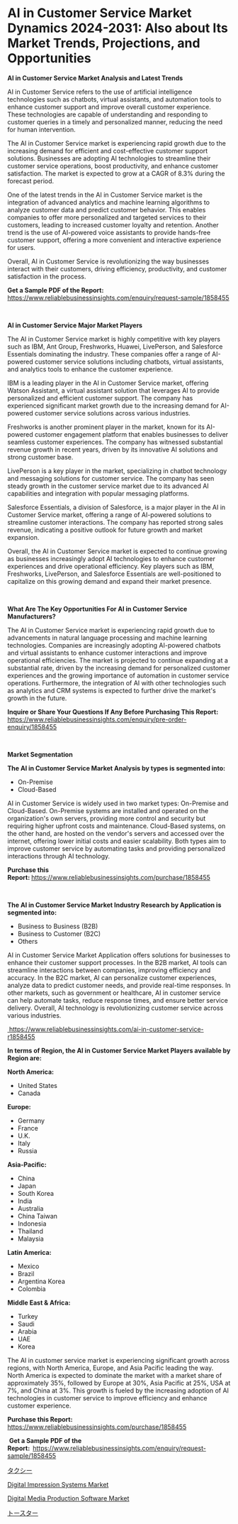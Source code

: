 <p><h1>AI in Customer Service Market Dynamics 2024-2031: Also about Its Market Trends, Projections, and Opportunities</h1></p><p><strong>AI in Customer Service Market Analysis and Latest Trends</strong></p>
<p><p>AI in Customer Service refers to the use of artificial intelligence technologies such as chatbots, virtual assistants, and automation tools to enhance customer support and improve overall customer experience. These technologies are capable of understanding and responding to customer queries in a timely and personalized manner, reducing the need for human intervention.</p><p>The AI in Customer Service market is experiencing rapid growth due to the increasing demand for efficient and cost-effective customer support solutions. Businesses are adopting AI technologies to streamline their customer service operations, boost productivity, and enhance customer satisfaction. The market is expected to grow at a CAGR of 8.3% during the forecast period.</p><p>One of the latest trends in the AI in Customer Service market is the integration of advanced analytics and machine learning algorithms to analyze customer data and predict customer behavior. This enables companies to offer more personalized and targeted services to their customers, leading to increased customer loyalty and retention. Another trend is the use of AI-powered voice assistants to provide hands-free customer support, offering a more convenient and interactive experience for users.</p><p>Overall, AI in Customer Service is revolutionizing the way businesses interact with their customers, driving efficiency, productivity, and customer satisfaction in the process.</p></p>
<p><strong>Get a Sample PDF of the Report:&nbsp;</strong> <a href="https://www.reliablebusinessinsights.com/enquiry/request-sample/1858455">https://www.reliablebusinessinsights.com/enquiry/request-sample/1858455</a></p>
<p>&nbsp;</p>
<p><strong>AI in Customer Service Major Market Players</strong></p>
<p><p>The AI in Customer Service market is highly competitive with key players such as IBM, Ant Group, Freshworks, Huawei, LivePerson, and Salesforce Essentials dominating the industry. These companies offer a range of AI-powered customer service solutions including chatbots, virtual assistants, and analytics tools to enhance the customer experience.</p><p>IBM is a leading player in the AI in Customer Service market, offering Watson Assistant, a virtual assistant solution that leverages AI to provide personalized and efficient customer support. The company has experienced significant market growth due to the increasing demand for AI-powered customer service solutions across various industries.</p><p>Freshworks is another prominent player in the market, known for its AI-powered customer engagement platform that enables businesses to deliver seamless customer experiences. The company has witnessed substantial revenue growth in recent years, driven by its innovative AI solutions and strong customer base.</p><p>LivePerson is a key player in the market, specializing in chatbot technology and messaging solutions for customer service. The company has seen steady growth in the customer service market due to its advanced AI capabilities and integration with popular messaging platforms.</p><p>Salesforce Essentials, a division of Salesforce, is a major player in the AI in Customer Service market, offering a range of AI-powered solutions to streamline customer interactions. The company has reported strong sales revenue, indicating a positive outlook for future growth and market expansion.</p><p>Overall, the AI in Customer Service market is expected to continue growing as businesses increasingly adopt AI technologies to enhance customer experiences and drive operational efficiency. Key players such as IBM, Freshworks, LivePerson, and Salesforce Essentials are well-positioned to capitalize on this growing demand and expand their market presence.</p></p>
<p>&nbsp;</p>
<p><strong>What Are The Key Opportunities For AI in Customer Service Manufacturers?</strong></p>
<p><p>The AI in Customer Service market is experiencing rapid growth due to advancements in natural language processing and machine learning technologies. Companies are increasingly adopting AI-powered chatbots and virtual assistants to enhance customer interactions and improve operational efficiencies. The market is projected to continue expanding at a substantial rate, driven by the increasing demand for personalized customer experiences and the growing importance of automation in customer service operations. Furthermore, the integration of AI with other technologies such as analytics and CRM systems is expected to further drive the market's growth in the future.</p></p>
<p><strong>Inquire or Share Your Questions If Any Before Purchasing This Report:</strong> <a href="https://www.reliablebusinessinsights.com/enquiry/pre-order-enquiry/1858455">https://www.reliablebusinessinsights.com/enquiry/pre-order-enquiry/1858455</a></p>
<p>&nbsp;</p>
<p><strong>Market Segmentation</strong></p>
<p><strong>The AI in Customer Service Market Analysis by types is segmented into:</strong></p>
<p><ul><li>On-Premise</li><li>Cloud-Based</li></ul></p>
<p><p>AI in Customer Service is widely used in two market types: On-Premise and Cloud-Based. On-Premise systems are installed and operated on the organization's own servers, providing more control and security but requiring higher upfront costs and maintenance. Cloud-Based systems, on the other hand, are hosted on the vendor's servers and accessed over the internet, offering lower initial costs and easier scalability. Both types aim to improve customer service by automating tasks and providing personalized interactions through AI technology.</p></p>
<p><strong>Purchase this Report:&nbsp;</strong><a href="https://www.reliablebusinessinsights.com/purchase/1858455">https://www.reliablebusinessinsights.com/purchase/1858455</a></p>
<p>&nbsp;</p>
<p><strong>The AI in Customer Service Market Industry Research by Application is segmented into:</strong></p>
<p><ul><li>Business to Business (B2B)</li><li>Business to Customer (B2C)</li><li>Others</li></ul></p>
<p><p>AI in Customer Service Market Application offers solutions for businesses to enhance their customer support processes. In the B2B market, AI tools can streamline interactions between companies, improving efficiency and accuracy. In the B2C market, AI can personalize customer experiences, analyze data to predict customer needs, and provide real-time responses. In other markets, such as government or healthcare, AI in customer service can help automate tasks, reduce response times, and ensure better service delivery. Overall, AI technology is revolutionizing customer service across various industries.</p></p>
<p><a href="https://www.reliablebusinessinsights.com/ai-in-customer-service-r1858455">&nbsp;https://www.reliablebusinessinsights.com/ai-in-customer-service-r1858455</a></p>
<p><strong>In terms of Region, the AI in Customer Service Market Players available by Region are:</strong></p>
<p>
    <p> <strong> North America: </strong>
        <ul>
            <li>United States</li>
            <li>Canada</li>
        </ul>
        </p> 
    <p> <strong> Europe: </strong>
        <ul>
            <li>Germany</li>
            <li>France</li>
            <li>U.K.</li>
            <li>Italy</li>
            <li>Russia</li>
        </ul>
        </p> 
    <p> <strong> Asia-Pacific: </strong>
        <ul>
            <li>China</li>
            <li>Japan</li>
            <li>South Korea</li>
            <li>India</li>
            <li>Australia</li>
            <li>China Taiwan</li>
            <li>Indonesia</li>
            <li>Thailand</li>
            <li>Malaysia</li>
        </ul>
        </p> 
    <p> <strong> Latin America: </strong>
        <ul>
            <li>Mexico</li>
            <li>Brazil</li>
            <li>Argentina Korea</li>
            <li>Colombia</li>
        </ul>
        </p> 
    <p> <strong> Middle East & Africa: </strong>
        <ul>
            <li>Turkey</li>
            <li>Saudi</li>
            <li>Arabia</li>
            <li>UAE</li>
            <li>Korea</li>
        </ul>
    </p>
    </p>
<p><p>The AI in customer service market is experiencing significant growth across regions, with North America, Europe, and Asia Pacific leading the way. North America is expected to dominate the market with a market share of approximately 35%, followed by Europe at 30%, Asia Pacific at 25%, USA at 7%, and China at 3%. This growth is fueled by the increasing adoption of AI technologies in customer service to improve efficiency and enhance customer experience.</p></p>
<p><strong>Purchase this Report: </strong><a href="https://www.reliablebusinessinsights.com/purchase/1858455">https://www.reliablebusinessinsights.com/purchase/1858455</a></p>
<p>&nbsp;<strong>Get a Sample PDF of the Report:&nbsp;&nbsp;</strong><a href="https://www.reliablebusinessinsights.com/enquiry/request-sample/1858455">https://www.reliablebusinessinsights.com/enquiry/request-sample/1858455</a></p>
<p><strong></strong></p>
<p><p><a href="https://github.com/KaydenJohns1964/Market-Research-Report-List-2/blob/main/6734877181487.md">タクシー</a></p><p><a href="https://github.com/gikababa4/Market-Research-Report-List-1/blob/main/digital-impression-systems-market.md">Digital Impression Systems Market</a></p><p><a href="https://github.com/mabutironaldo/Market-Research-Report-List-5/blob/main/digital-media-production-software-market.md">Digital Media Production Software Market</a></p><p><a href="https://github.com/decker5351/Market-Research-Report-List-2/blob/main/9376795181488.md">トースター</a></p></p>
